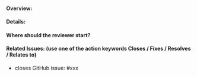 #### Overview:

<!-- Describe your pull request here. Please read the text below the line, and make sure you follow the checklist.-->

#### Details:

<!-- Describe the changes made in this PR. -->

#### Where should the reviewer start?

<!-- call out specific files that should be looked at closely -->

#### Related Issues: (use one of the action keywords Closes / Fixes / Resolves / Relates to)

- closes GitHub issue: #xxx
